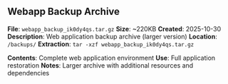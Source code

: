 ## Webapp Backup Archive

**File**: `webapp_backup_ik0dy4qs.tar.gz`
**Size**: ~220KB
**Created**: 2025-10-30
**Description**: Web application backup archive (larger version)
**Location**: `/backups/`
**Extraction**: `tar -xzf webapp_backup_ik0dy4qs.tar.gz`

**Contents**: Complete web application environment
**Use**: Full application restoration
**Notes**: Larger archive with additional resources and dependencies
